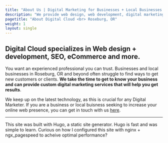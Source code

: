 ```yaml
---
title: "About Us | Digital Marketing for Businesses + Local Businesses in Roseburg, Oregon and beyond."
description: "We provide web design, web development, digital marketing, SEO, and more for businesses and local businesses in Roseburg, Oregon and beyond."
pagetitle: "About Digital Cloud <br> Roseburg, OR"
weight: 1
layout: single
---
```


## Digital Cloud specializes in Web design + development, SEO, eCommerce and more.

You want an experienced professional you can trust. Businesses and local businesses in Roseburg, OR and beyond often struggle to find ways to get new customers or clients. **We take the time to get to know your business and can provide custom digital marketing services that will help you get results**.

We keep up on the latest technology, as this is crucial for any Digital Marketer. If you are a business or local buisness seeking to increase your online web presence, you can get in touch with us [here](/contact).

******

This site was built with Hugo, a static site generator. Hugo is fast and was simple to learn. Curious on how I configured this site with nginx + ngx_pagespeed to acheive optimal performance?
